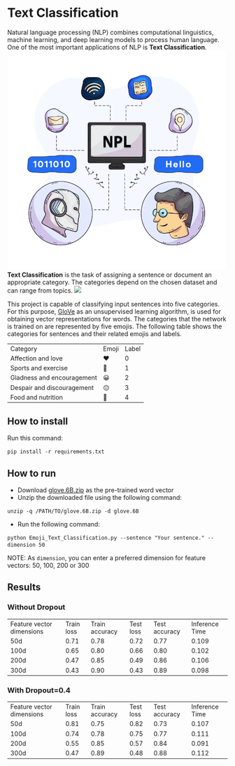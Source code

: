 # Text Classification 

Natural language processing (NLP) combines computational linguistics, machine learning, and deep learning models to process human language. One of the most important applications of NLP is **Text Classification**.
<img src="pics\nlp.webp" width="500">
**Text Classification** is the task of assigning a sentence or document an appropriate category. The categories depend on the chosen dataset and can range from topics.
<img src="pics\text-classification.avif" width="700">

This project is capable of classifying input sentences into five categories. For this purpose, [GloVe](https://nlp.stanford.edu/projects/glove/) as an unsupervised learning algorithm, is used for obtaining vector representations for words. The categories that the network is trained on are represented by five emojis. The following table shows the categories for sentences and their related emojis and labels.

<table>
  <tr>
    <td>Category</td>
    <td>Emoji</td>
    <td>Label</td>
  </tr>
  <tr>
    <td>Affection and love</td>
    <td>❤️</td>
    <td>0</td>
  </tr>
   <td>Sports and exercise</td>
    <td>🏀</td>
    <td>1</td>
  </tr>
    <td>Gladness and encouragement</td>
    <td>😀</td>
    <td>2</td>
  </tr>
    <td>Despair and discouragement</td>
    <td>😔</td>
    <td>3</td>
  </tr>
      <td>Food and nutrition</td>
    <td>🍴</td>
    <td>4</td>
  </tr>
</table>

## How to install
Run this command:
```
pip install -r requirements.txt
```

## How to run
+ Download [glove.6B.zip](https://nlp.stanford.edu/data/glove.6B.zip) as the pre-trained word vector
+ Unzip the downloaded file using the following command:
```
unzip -q /PATH/TO/glove.6B.zip -d glove.6B
```
+ Run the following command:
```
python Emoji_Text_Classification.py --sentence "Your sentence." --dimension 50
```
NOTE: As `dimension`, you can enter a preferred dimension for feature vectors: 50, 100, 200 or 300

## Results
### Without Dropout
<table>
  <tr>
    <td>Feature vector dimensions</td>
    <td>Train loss</td>
    <td>Train accuracy</td>
    <td>Test loss</td>
    <td>Test accuracy</td>
    <td>Inference Time</td>
  </tr>
  <tr>
    <td>50d</td>
    <td>0.71</td>
    <td>0.78</td>
    <td>0.72</td>
    <td>0.77</td>
    <td>0.109</td>
  </tr>
   <td>100d</td>
    <td>0.65</td>
    <td>0.80</td>
    <td>0.66</td>
    <td>0.80</td>
    <td>0.102</td>
  </tr>
    <td>200d</td>
    <td>0.47</td>
    <td>0.85</td>
    <td>0.49</td>
    <td>0.86</td>
    <td>0.106</td>
  </tr>
    <td>300d</td>
    <td>0.43</td>
    <td>0.90</td>
    <td>0.43</td>
    <td>0.89</td>
    <td>0.098</td>
  </tr>
</table>

### With Dropout=0.4
<table>
  <tr>
    <td>Feature vector dimensions</td>
    <td>Train loss</td>
    <td>Train accuracy</td>
    <td>Test loss</td>
    <td>Test accuracy</td>
    <td>Inference Time</td>
  </tr>
  <tr>
    <td>50d</td>
    <td>0.81</td>
    <td>0.75</td>
    <td>0.82</td>
    <td>0.73</td>
    <td>0.107</td>
  </tr>
   <td>100d</td>
    <td>0.74</td>
    <td>0.78</td>
    <td>0.75</td>
    <td>0.77</td>
    <td>0.111</td>
  </tr>
    <td>200d</td>
    <td>0.55</td>
    <td>0.85</td>
    <td>0.57</td>
    <td>0.84</td>
    <td>0.091</td>
  </tr>
    <td>300d</td>
    <td>0.47</td>
    <td>0.89</td>
    <td>0.48</td>
    <td>0.88</td>
    <td>0.112</td>
  </tr>
</table>